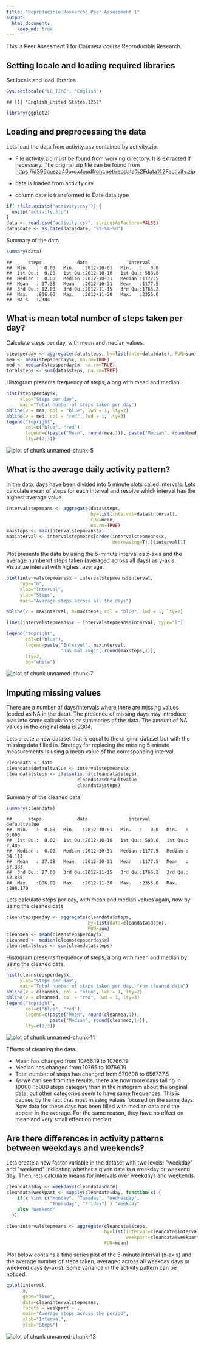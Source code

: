 ```yaml
---
title: "Reproducible Research: Peer Assessment 1"
output: 
  html_document:
    keep_md: true
---
```


This is Peer Assesment 1 for Coursera course Reproducible Research.

## Setting locale and loading required libraries

Set locale and load libraries


```r
Sys.setlocale("LC_TIME", "English")
```

```
## [1] "English_United States.1252"
```

```r
library(ggplot2)
```

## Loading and preprocessing the data

Lets load the data from activity.csv contained by activity.zip. 

- File activity.zip must be found from working directory. 
  It is extracted if necessary. The original zip file can be found from 
  https://d396qusza40orc.cloudfront.net/repdata%2Fdata%2Factivity.zip
  
- data is loaded from activity.csv

- column date is transformed to Date data type


```r
if( !file.exists("activity.csv")) {
  unzip("activity.zip")
}
data <- read.csv("activity.csv", stringsAsFactors=FALSE)
data$date <- as.Date(data$date, "%Y-%m-%d")
```

Summary of the data


```r
summary(data)
```

```
##      steps             date               interval     
##  Min.   :  0.00   Min.   :2012-10-01   Min.   :   0.0  
##  1st Qu.:  0.00   1st Qu.:2012-10-16   1st Qu.: 588.8  
##  Median :  0.00   Median :2012-10-31   Median :1177.5  
##  Mean   : 37.38   Mean   :2012-10-31   Mean   :1177.5  
##  3rd Qu.: 12.00   3rd Qu.:2012-11-15   3rd Qu.:1766.2  
##  Max.   :806.00   Max.   :2012-11-30   Max.   :2355.0  
##  NA's   :2304
```

## What is mean total number of steps taken per day?

Calculate steps per day, with mean and median values.


```r
stepsperday <- aggregate(data$steps, by=list(date=data$date), FUN=sum)
mea <- mean(stepsperday$x, na.rm=TRUE)
med <- median(stepsperday$x, na.rm=TRUE)
totalsteps <- sum(data$steps, na.rm=TRUE)
```

Histogram presents frequency of steps, along with mean and median.


```r
hist(stepsperday$x, 
     xlab="Steps per day", 
     main="Total number of steps taken per day")
abline(v = mea, col = "blue", lwd = 1, lty=2)
abline(v = med, col = "red", lwd = 1, lty=3)
legend("topright", 
       col=c("blue", "red"),
       legend=c(paste("Mean", round(mea,1)), paste("Median", round(med,1))), 
       lty=c(2,3))
```

![plot of chunk unnamed-chunk-5](figure/unnamed-chunk-5-1.png) 

## What is the average daily activity pattern?

In the data, days have been divided into 5 minute slots called intervals. 
Lets calculate mean of steps for each interval and resolve which interval has 
the highest average value.


```r
intervalstepmeans <- aggregate(data$steps, 
                               by=list(interval=data$interval), 
                               FUN=mean, 
                               na.rm=TRUE)
maxsteps <- max(intervalstepmeans$x)
maxinterval <- intervalstepmeans[order(intervalstepmeans$x,
                                       decreasing=T),]$interval[1]
```

Plot presents the data by using the 5-minute interval as x-axis and the 
average numberof steps taken (averaged across all days) as y-axis. Visualize 
interval with highest average.


```r
plot(intervalstepmeans$x ~ intervalstepmeans$interval, 
     type="n",
     xlab="Interval", 
     ylab="Steps",
     main="Average steps across all the days")

abline(v = maxinterval, h=maxsteps, col = "blue", lwd = 1, lty=2)

lines(intervalstepmeans$x ~ intervalstepmeans$interval, type="l")

legend("topright", 
       col=c("blue"),
       legend=paste("Interval", maxinterval, 
                    "has max avg:", round(maxsteps,1)),
       lty=2,
       bg="white")
```

![plot of chunk unnamed-chunk-7](figure/unnamed-chunk-7-1.png) 

## Imputing missing values

There are a number of days/intervals where there are missing values (coded 
as NA in the data). The presence of missing days may introduce bias into 
some calculations or summaries of the data. The amount of NA values in the
original data is 2304.

Lets create a new dataset that is equal to the original dataset but with 
the missing data filled in. Strategy for replacing the missing 5-minute 
measurements is using a mean value of the corresponding interval. 


```r
cleandata <- data
cleandata$defaultvalue <- intervalstepmeans$x
cleandata$steps <- ifelse(is.na(cleandata$steps), 
                          cleandata$defaultvalue, 
                          cleandata$steps)
```
Summary of the cleaned data


```r
summary(cleandata)
```

```
##      steps             date               interval       defaultvalue    
##  Min.   :  0.00   Min.   :2012-10-01   Min.   :   0.0   Min.   :  0.000  
##  1st Qu.:  0.00   1st Qu.:2012-10-16   1st Qu.: 588.8   1st Qu.:  2.486  
##  Median :  0.00   Median :2012-10-31   Median :1177.5   Median : 34.113  
##  Mean   : 37.38   Mean   :2012-10-31   Mean   :1177.5   Mean   : 37.383  
##  3rd Qu.: 27.00   3rd Qu.:2012-11-15   3rd Qu.:1766.2   3rd Qu.: 52.835  
##  Max.   :806.00   Max.   :2012-11-30   Max.   :2355.0   Max.   :206.170
```

Lets calculate steps per day, with mean and median values again, 
now by using the cleaned data


```r
cleanstepsperday <- aggregate(cleandata$steps,
                              by=list(date=cleandata$date), 
                              FUN=sum)
cleanmea <- mean(cleanstepsperday$x)
cleanmed <- median(cleanstepsperday$x)
cleantotalsteps <- sum(cleandata$steps)
```

Histogram presents frequency of steps, along with mean and median by using 
the cleaned data.


```r
hist(cleanstepsperday$x, 
     xlab="Steps per day", 
     main="Total number of steps taken per day, from cleaned data")
abline(v = cleanmea, col = "blue", lwd = 1, lty=2)
abline(v = cleanmed, col = "red", lwd = 1, lty=3)
legend("topright", 
       col=c("blue", "red"),
       legend=c(paste("Mean", round(cleanmea,1)), 
                paste("Median", round(cleanmed,1))), 
       lty=c(2,3))
```

![plot of chunk unnamed-chunk-11](figure/unnamed-chunk-11-1.png) 

Effects of cleaning the data:

- Mean has changed from 10766.19 to 
  10766.19
- Median has changed from 10765 to 
  10766.19
- Total number of steps has changed from 570608 to 
  656737.5
- As we can see from the results, there are now more days falling in 
  10000-15000 steps category than in the histogram about the original 
  data, but other categories seem to have same frequences. This is 
  caused by the fact that most missing values focused on the same days. 
  Now data for these days has been filled with median data and the appear 
  in the average. For the same reason, they have no effect on mean and 
  very small effect on median.


## Are there differences in activity patterns between weekdays and weekends?

Lets create a new factor variable in the dataset with two levels:
"weekday" and "weekend" indicating whether a given date is a weekday 
or weekend day. Then, lets calculate means for intervals over weekdays 
and weekends.


```r
cleandata$day <- weekdays(cleandata$date)
cleandata$weekpart <- sapply(cleandata$day, function(x) { 
    if(x %in% c("Monday", "Tuesday", "Wednesday", 
                "Thursday", "Friday") ) "Weekday" 
    else "Weekend"
  })

cleanintervalstepmeans <- aggregate(cleandata$steps, 
                                    by=list(interval=cleandata$interval, 
                                            weekpart=cleandata$weekpart), 
                                    FUN=mean)
```

Plot below contains a time series plot of the 5-minute interval (x-axis) 
and the average number of steps taken, averaged across all weekday days 
or weekend days (y-axis). Some variance in the activity pattern can be noticed.


```r
qplot(interval, 
      x, 
      geom="line",
      data=cleanintervalstepmeans, 
      facets = weekpart ~ ., 
      main="Average steps across the period", 
      xlab="Interval", 
      ylab="Steps")
```

![plot of chunk unnamed-chunk-13](figure/unnamed-chunk-13-1.png) 
